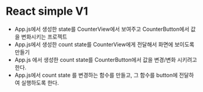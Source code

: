# React simple V1

- App.js에서 생성한 state를 CounterView에서 보여주고 CounterButton에서 값을 변화시키는 프로젝트
- App.js에서 생성한 count state를 CounterView에게 전달해서 화면에 보이도록 만들기
- App.js 에서 생성한 count state를 CounterButton에서 값을 변경/변화 시키려고 한다.
- App.js에서 count state 를 변경하는 함수를 만들고, 그 함수를 button에 전달하여 실행하도록 한다.
